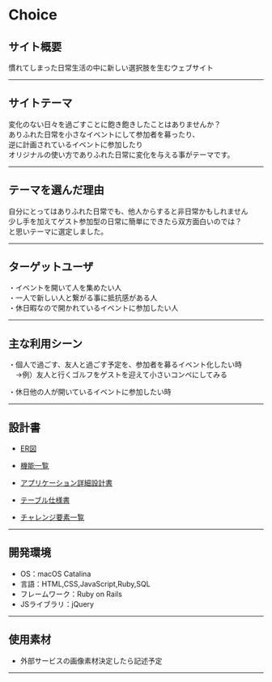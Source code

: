 # Choice

## サイト概要
慣れてしまった日常生活の中に新しい選択肢を生むウェブサイト
***
## サイトテーマ
変化のない日々を過ごすことに飽き飽きしたことはありませんか？<br>
ありふれた日常を小さなイベントにして参加者を募ったり、<br>
逆に計画されているイベントに参加したり<br>
オリジナルの使い方でありふれた日常に変化を与える事がテーマです。
***
## テーマを選んだ理由
自分にとってはありふれた日常でも、他人からすると非日常かもしれません<br>
少し手を加えてゲスト参加型の日常に簡単にできたら双方面白いのでは？<br>
と思いテーマに選定しました。

***

## ターゲットユーザ
・イベントを開いて人を集めたい人<br>
・一人で新しい人と繋がる事に抵抗感がある人<br>
・休日暇なので開かれているイベントに参加したい人<br>
***
## 主な利用シーン
・個人で過ごす、友人と過ごす予定を、参加者を募るイベント化したい時<br>
　→例）友人と行くゴルフをゲストを迎えて小さいコンペにしてみる<br>

・休日他の人が開いているイベントに参加したい時<br>
***
## 設計書
- [ER図](https://drive.google.com/file/d/1QwtUV4mklh9q1iNzJWwJJPVsCyqU4ml6/view?usp=sharing)

- [機能一覧](https://docs.google.com/spreadsheets/d/1UvPVf2CozJpulA6s_BDRLHDjJNjLmfMWCe3sZVkPA9M/edit?usp=sharing)


- [アプリケーション詳細設計書](https://docs.google.com/spreadsheets/d/11MkMNm3VF366d2dOojDbqJ1l8Fl9FbbL8EYF_jtiL3w/edit?usp=sharing)

- [テーブル仕様書](https://drive.google.com/file/d/18ERhKsMiFBBLpxgydIvOIAFj54nfjCK5/view?usp=sharing)


- [チャレンジ要素一覧](https://docs.google.com/spreadsheets/d/1M3Zy7kM2y-aediclQIe-jcMWCCldAduqhXVuMhDRqjg/edit#gid=2069665485)
***

## 開発環境
- OS：macOS Catalina
- 言語：HTML,CSS,JavaScript,Ruby,SQL
- フレームワーク：Ruby on Rails
- JSライブラリ：jQuery
***

## 使用素材
- 外部サービスの画像素材決定したら記述予定
***